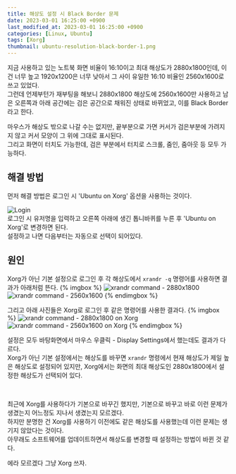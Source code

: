 ```yaml
---
title: 해상도 설정 시 Black Border 문제
date: 2023-03-01 16:25:00 +0900
last_modified_at: 2023-03-01 16:25:00 +0900
categories: [Linux, Ubuntu]
tags: [Xorg]
thumbnail: ubuntu-resolution-black-border-1.png
---
```


지금 사용하고 있는 노트북 화면 비율이 16:10이고 최대 해상도가 2880x1800인데, 이건 너무 높고 1920x1200은 너무 낮아서 그 사이 유일한 16:10 비율인 2560x1600로 쓰고 있었다.  
그런데 언제부턴가 재부팅을 해보니 2880x1800 해상도에 2560x1600만 사용하고 남은 오른쪽과 아래 공간에는 검은 공간으로 채워진 상태로 바뀌었고, 이를 Black Border라고 한다.

마우스가 해상도 밖으로 나갈 수는 없지만, 끝부분으로 가면 커서가 검은부분에 가려지지 않고 커서 모양이 그 위에 그대로 표시된다.  
그리고 화면이 터치도 가능한데, 검은 부분에서 터치로 스크롤, 줌인, 줌아웃 등 모두 가능하다.

## 해결 방법
먼저 해결 방법은 로그인 시 'Ubuntu on Xorg' 옵션을 사용하는 것이다.

![Login](ubuntu-resolution-black-border-1.png)  
로그인 시 유저명을 입력하고 오른쪽 아래에 생긴 톱니바퀴를 누른 후 'Ubuntu on Xorg'로 변경하면 된다.  
설정하고 나면 다음부터는 자동으로 선택이 되어있다.

## 원인
Xorg가 아닌 기본 설정으로 로그인 후 각 해상도에서 `xrandr -q` 명령어를 사용하면 결과가 아래처럼 뜬다.
{% imgbox %}
![xrandr command - 2880x1800](ubuntu-resolution-black-border-2.png)
![xrandr command - 2560x1600](ubuntu-resolution-black-border-3.png)
{% endimgbox %}

그리고 아래 사진들은 Xorg로 로그인 후 같은 명령어를 사용한 결과다.
{% imgbox %}
![xrandr command - 2880x1800 on Xorg](ubuntu-resolution-black-border-4.png)
![xrandr command - 2560x1600 on Xorg](ubuntu-resolution-black-border-5.png)
{% endimgbox %}

설정은 모두 바탕화면에서 마우스 우클릭 - Display Settings에서 했는데도 결과가 다르다.  
Xorg가 아닌 기본 설정에서는 해상도를 바꾸면 `xrandr` 명령에서 현재 해상도가 제일 높은 해상도로 설정되어 있지만, Xorg에서는 화면의 최대 해상도인 2880x1800에서 설정한 해상도가 선택되어 있다.

<br>

최근에 Xorg를 사용하다가 기본으로 바꾸긴 했지만, 기본으로 바꾸고 바로 이런 문제가 생겼는지 어느정도 지나서 생겼는지 모르겠다.  
하지만 분명한 건 Xorg를 사용하기 이전에도 같은 해상도를 사용했는데 이런 문제는 생기지 않았다는 것이다.  
아무래도 소프트웨어를 업데이트하면서 해상도를 변경할 때 설정하는 방법이 바뀐 것 같다.

에라 모르겠다 그냥 Xorg 쓰자.

